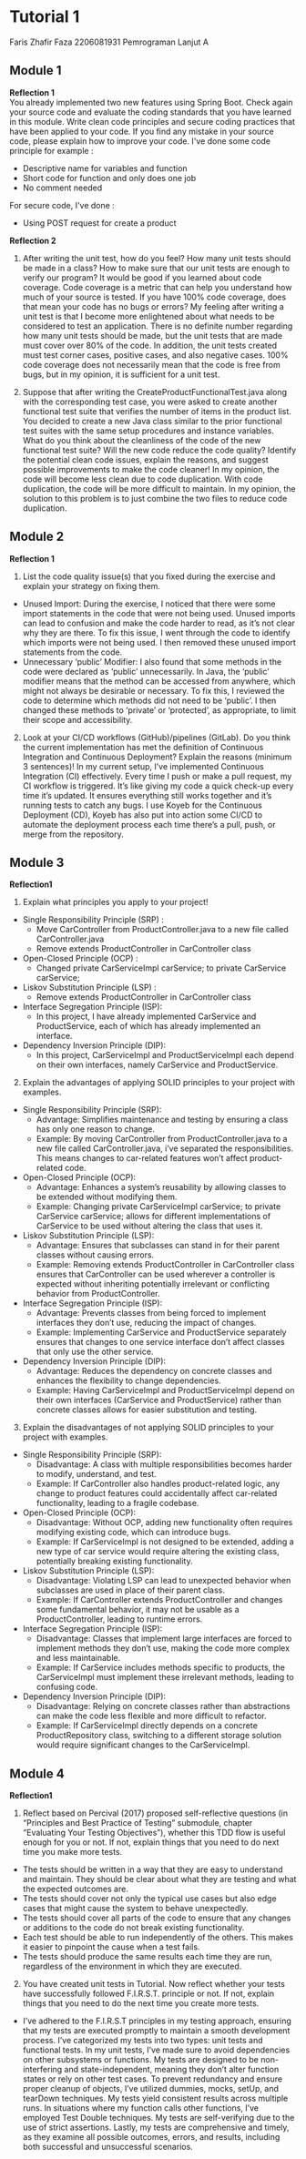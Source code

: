 # Tutorial 1  
  
Faris Zhafir Faza
2206081931
Pemrograman Lanjut A

## Module 1

**Reflection 1**  
You already implemented two new features using Spring Boot. Check again your source code and evaluate the coding standards that you have learned in this module. Write clean code principles and secure coding practices that have been applied to your code.  If you find any mistake in your source code, please explain how to improve your code.
I've done some code principle for example : 
- Descriptive name for variables and function
- Short code for function and only does one job
- No comment needed

For secure code, I've done :
- Using POST request for create a product

**Reflection 2**  
1. After writing the unit test, how do you feel? How many unit tests should be made in a class? How to make sure that our unit tests are enough to verify our program? It would be good if you learned about code coverage. Code coverage is a metric that can help you understand how much of your source is tested. If you have 100% code coverage, does that mean your code has no bugs or errors?
My feeling after writing a unit test is that I become more enlightened about what needs to be considered to test an application. There is no definite number regarding how many unit tests should be made, but the unit tests that are made must cover over 80% of the code. In addition, the unit tests created must test corner cases, positive cases, and also negative cases. 100% code coverage does not necessarily mean that the code is free from bugs, but in my opinion, it is sufficient for a unit test.

2. Suppose that after writing the CreateProductFunctionalTest.java along with the corresponding test case, you were asked to create another functional test suite that verifies the number of items in the product list. You decided to create a new Java class similar to the prior functional test suites with the same setup procedures and instance variables.  
What do you think about the cleanliness of the code of the new functional test suite? Will the new code reduce the code quality? Identify the potential clean code issues, explain the reasons, and suggest possible improvements to make the code cleaner!
In my opinion, the code will become less clean due to code duplication. With code duplication, the code will be more difficult to maintain. In my opinion, the solution to this problem is to just combine the two files to reduce code duplication.

## Module 2

**Reflection 1** 
1. List the code quality issue(s) that you fixed during the exercise and explain your strategy on fixing them. 
- Unused Import: During the exercise, I noticed that there were some import statements in the code that were not being used. Unused imports can lead to confusion and make the code harder to read, as it’s not clear why they are there. To fix this issue, I went through the code to identify which imports were not being used. I then removed these unused import statements from the code.
- Unnecessary ‘public’ Modifier: I also found that some methods in the code were declared as ‘public’ unnecessarily. In Java, the ‘public’ modifier means that the method can be accessed from anywhere, which might not always be desirable or necessary. To fix this, I reviewed the code to determine which methods did not need to be ‘public’. I then changed these methods to ‘private’ or ‘protected’, as appropriate, to limit their scope and accessibility.

2. Look at your CI/CD workflows (GitHub)/pipelines (GitLab). Do you think the current implementation has met the definition of Continuous Integration and Continuous Deployment? Explain the reasons (minimum 3 sentences)!
In my current setup, I’ve implemented Continuous Integration (CI) effectively. Every time I push or make a pull request, my CI workflow is triggered. It’s like giving my code a quick check-up every time it’s updated. It ensures everything still works together and it’s running tests to catch any bugs.
I use Koyeb for the Continuous Deployment (CD), Koyeb has also put into action some CI/CD to automate the deployment process each time there’s a pull, push, or merge from the repository.

## Module 3

**Reflection1**
1. Explain what principles you apply to your project!
- Single Responsibility Principle (SRP) : 
    - Move CarController from ProductController.java to a new file called CarController.java
    - Remove extends ProductController in CarController class 
- Open-Closed Principle (OCP) : 
    - Changed private CarServiceImpl carService; to private CarService carService;
- Liskov Substitution Principle (LSP) : 
    - Remove extends ProductController in CarController class 
- Interface Segregation Principle (ISP):
    - In this project, I have already implemented CarService and ProductService, each of which has already implemented an interface.
- Dependency Inversion Principle (DIP):
    - In this project, CarServiceImpl and ProductServiceImpl each depend on their own interfaces, namely CarService and ProductService.

2. Explain the advantages of applying SOLID principles to your project with examples.
- Single Responsibility Principle (SRP):
    - Advantage: Simplifies maintenance and testing by ensuring a class has only one reason to change.
    - Example: By moving CarController from ProductController.java to a new file called CarController.java, i’ve separated the responsibilities. This means changes to car-related features won’t affect product-related code.
- Open-Closed Principle (OCP):
    - Advantage: Enhances a system’s reusability by allowing classes to be extended without modifying them.
    - Example: Changing private CarServiceImpl carService; to private CarService carService; allows for different implementations of CarService to be used without altering the class that uses it.
- Liskov Substitution Principle (LSP):
    - Advantage: Ensures that subclasses can stand in for their parent classes without causing errors.
    - Example: Removing extends ProductController in CarController class ensures that CarController can be used wherever a controller is expected without inheriting potentially irrelevant or conflicting behavior from ProductController.
- Interface Segregation Principle (ISP):
    - Advantage: Prevents classes from being forced to implement interfaces they don’t use, reducing the impact of changes.
    - Example: Implementing CarService and ProductService separately ensures that changes to one service interface don’t affect classes that only use the other service.
- Dependency Inversion Principle (DIP):
    - Advantage: Reduces the dependency on concrete classes and enhances the flexibility to change dependencies.
    - Example: Having CarServiceImpl and ProductServiceImpl depend on their own interfaces (CarService and ProductService) rather than concrete classes allows for easier substitution and testing.

3. Explain the disadvantages of not applying SOLID principles to your project with examples.
- Single Responsibility Principle (SRP):
    - Disadvantage: A class with multiple responsibilities becomes harder to modify, understand, and test.
    - Example: If CarController also handles product-related logic, any change to product features could accidentally affect car-related functionality, leading to a fragile codebase.
- Open-Closed Principle (OCP):
    - Disadvantage: Without OCP, adding new functionality often requires modifying existing code, which can introduce bugs.
    - Example: If CarServiceImpl is not designed to be extended, adding a new type of car service would require altering the existing class, potentially breaking existing functionality.
- Liskov Substitution Principle (LSP):
    - Disadvantage: Violating LSP can lead to unexpected behavior when subclasses are used in place of their parent class.
    - Example: If CarController extends ProductController and changes some fundamental behavior, it may not be usable as a ProductController, leading to runtime errors.
- Interface Segregation Principle (ISP):
    - Disadvantage: Classes that implement large interfaces are forced to implement methods they don’t use, making the code more complex and less maintainable.
    - Example: If CarService includes methods specific to products, the CarServiceImpl must implement these irrelevant methods, leading to confusing code.
- Dependency Inversion Principle (DIP):
    - Disadvantage: Relying on concrete classes rather than abstractions can make the code less flexible and more difficult to refactor.
    - Example: If CarServiceImpl directly depends on a concrete ProductRepository class, switching to a different storage solution would require significant changes to the CarServiceImpl.

## Module 4

**Reflection1**

1. Reflect based on Percival (2017) proposed self-reflective questions (in “Principles and Best Practice of Testing” submodule, chapter “Evaluating Your Testing Objectives”), whether this TDD flow is useful enough for you or not. If not, explain things that you need to do next time you make more tests.
- The tests should be written in a way that they are easy to understand and maintain. They should be clear about what they are testing and what the expected outcomes are.
- The tests should cover not only the typical use cases but also edge cases that might cause the system to behave unexpectedly.
- The tests should cover all parts of the code to ensure that any changes or additions to the code do not break existing functionality.
- Each test should be able to run independently of the others. This makes it easier to pinpoint the cause when a test fails.
- The tests should produce the same results each time they are run, regardless of the environment in which they are executed.

2. You have created unit tests in Tutorial. Now reflect whether your tests have successfully followed F.I.R.S.T. principle or not. If not, explain things that you need to do the next time you create more tests.
- I’ve adhered to the F.I.R.S.T principles in my testing approach, ensuring that my tests are executed promptly to maintain a smooth development process. I’ve categorized my tests into two types: unit tests and functional tests. In my unit tests, I’ve made sure to avoid dependencies on other subsystems or functions. My tests are designed to be non-interfering and state-independent, meaning they don’t alter function states or rely on other test cases. To prevent redundancy and ensure proper cleanup of objects, I’ve utilized dummies, mocks, setUp, and tearDown techniques. My tests yield consistent results across multiple runs. In situations where my function calls other functions, I’ve employed Test Double techniques. My tests are self-verifying due to the use of strict assertions. Lastly, my tests are comprehensive and timely, as they examine all possible outcomes, errors, and results, including both successful and unsuccessful scenarios.